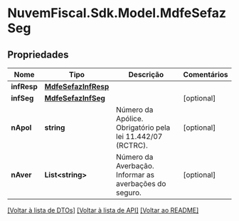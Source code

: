 # NuvemFiscal.Sdk.Model.MdfeSefazSeg

## Propriedades

Nome | Tipo | Descrição | Comentários
------------ | ------------- | ------------- | -------------
**infResp** | [**MdfeSefazInfResp**](MdfeSefazInfResp.md) |  | 
**infSeg** | [**MdfeSefazInfSeg**](MdfeSefazInfSeg.md) |  | [optional] 
**nApol** | **string** | Número da Apólice.  Obrigatório pela lei 11.442/07 (RCTRC). | [optional] 
**nAver** | **List&lt;string&gt;** | Número da Averbação.  Informar as averbações do seguro. | [optional] 

[[Voltar à lista de DTOs]](../README.md#documentation-for-models) [[Voltar à lista de API]](../README.md#documentation-for-api-endpoints) [[Voltar ao README]](../README.md)

